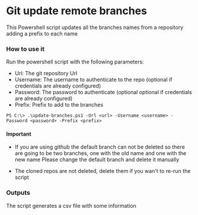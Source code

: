 # Git update remote branches

This Powershell script updates all the branches names from a repository adding a prefix to each name


### How to use it

Run the powershell script with the following parameters:

- Url: The git repository Url
- Username: The username to authenticate to the repo (optional if credentials are already configured)
- Password: The password to authenticate (optional optional if credentials are already configured)
- Prefix: Prefix to add to the branches

```
PS C:\> .\update-branches.ps1 -Url <url> -Username <username> -Password <password> -Prefix <prefix>
```

#### Important

- If you are using github the default branch can not be deleted so there are going to be two branches, one with the old name and one with the new name
Please change the default branch and delete it manually

- The cloned repos are not deleted, delete them if you wan't to re-run the script

### Outputs

The script generates a csv file with some information
